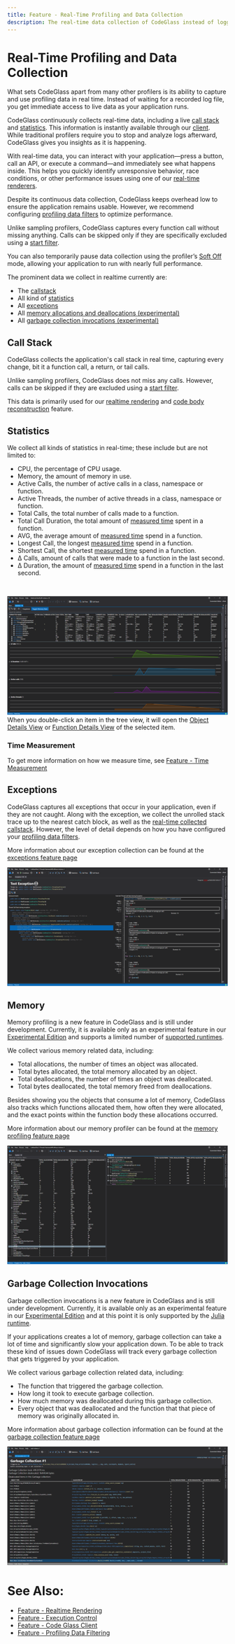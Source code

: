 ```yaml
---
title: Feature - Real-Time Profiling and Data Collection
description: The real-time data collection of CodeGlass instead of logging.
---
```

# Real-Time Profiling and Data Collection
What sets CodeGlass apart from many other profilers is its ability to capture and use profiling data in real time. Instead of waiting for a recorded log file, you get immediate access to live data as your application runs.

CodeGlass continuously collects real-time data, including a live [call stack](#callstack) and [statistics](#statistics). This information is instantly available through our [client](CodeGlassClient.md). While traditional profilers require you to stop and analyze logs afterward, CodeGlass gives you insights as it is happening.

With real-time data, you can interact with your application—press a button, call an API, or execute a command—and immediately see what happens inside. This helps you quickly identify unresponsive behavior, race conditions, or other performance issues using one of our [real-time renderers](RealtimeRendering.md).

Despite its continuous data collection, CodeGlass keeps overhead low to ensure the application remains usable. However, we recommend configuring [profiling data filters](ProfilingDataFiltering.md) to optimize performance.

Unlike sampling profilers, CodeGlass captures every function call without missing anything. Calls can be skipped only if they are specifically excluded using a [start filter](ProfilingDataFiltering.md#application-instance-start-filters).

You can also temporarily pause data collection using the profiler’s [Soft Off](ApplicationInstanceExecutionControl.md#soft-off) mode, allowing your application to run with nearly full performance.

The prominent data we collect in realtime currently are:
- The [callstack](#callstack)
- All kind of [statistics](#statistics)
- All [exceptions](#exceptions)
- All [memory allocations and deallocations (experimental)](#memory)
- All [garbage collection invocations (experimental)](#garbage-collection-invocations)

## Call Stack
CodeGlass collects the application's call stack in real time, capturing every change, bit it a function call, a return, or tail calls.

Unlike sampling profilers, CodeGlass does not miss any calls. However, calls can be skipped if they are excluded using a [start filter](ProfilingDataFiltering.md#application-instance-start-filters).

This data is primarily used for our [realtime rendering](RealtimeRendering.md) and [code body reconstruction](CodeBodyReconstruction.md) feature.

## Statistics
We collect all kinds of statistics in real-time; these include but are not limited to:

- CPU, the percentage of CPU usage.
- Memory, the amount of memory in use.
- Active Calls, the number of active calls in a class, namespace or function.
- Active Threads, the number of active threads in a class, namespace or function. <br/>
- Total Calls, the total number of calls made to a function.
- Total Call Duration, the total amount of [measured time](#time-measurement) spent in a function.
- AVG, the average amount of [measured time](#time-measurement) spend in a function.
- Longest Call, the longest [measured time](#time-measurement) spend in a function.
- Shortest Call, the shortest [measured time](#time-measurement) spend in a function.
- Δ Calls, amount of calls that were made to a function in the last second.
- Δ Duration, the amount of [measured time](#time-measurement) spend in a function in the last second.


<br>

![assets/img/ApplicationInstanceWindow/StatisticsWindow.png](../../assets/img/ApplicationInstanceWindow/StatisticsWindow.png)
When you double-click an item in the tree view, it will open the [Object Details View](../views/ApplicationInstanceDockWindow/ObjectDetailsView.md) or [Function Details View](../views/ApplicationInstanceDockWindow/CodeMemberDetailsView.md) of the selected item.

### Time Measurement
To get more information on how we measure time, see [Feature - Time Measurement](TimeMessurement.md)

## Exceptions
CodeGlass captures all exceptions that occur in your application, even if they are not caught.
Along with the exception, we collect the unrolled stack trace up to the nearest catch block, as well as the [real-time collected callstack](#call-stack). However, the level of detail depends on how you have configured your [profiling data filters](ProfilingDataFiltering.md).

More information about our exception collection can be found at the [exceptions feature page](Exceptions)
<br>

![assets/img/ApplicationInstanceWindow/AppInstanceExceptionDetails.png](../../assets/img/ApplicationInstanceWindow/AppInstanceExceptionDetails.png)

## Memory
Memory profiling is a new feature in CodeGlass and is still under development. Currently, it is available only as an experimental feature in our [Experimental Edition](../Editions/Experimental.md) and supports a limited number of [supported runtimes](supportedruntimes.md).

We collect various memory related data, including:
- Total allocations, the number of times an object was allocated.
- Total bytes allocated, the total memory allocated by an object.
- Total deallocations, the number of times an object was deallocated.
- Total bytes deallocated, the total memory freed from deallocations.

Besides showing you the objects that consume a lot of memory, CodeGlass also tracks which functions allocated them, how often they were allocated, and the exact points within the function body these allocations occurred.

More information about our memory profiler can be found at the [memory profiling feature page](MemoryProfiling)
<br>

![assets/img/ApplicationInstanceWindow/MemoryStatisticsOverview.png](../../assets/img/ApplicationInstanceWindow/MemoryStatisticsOverview.png)

## Garbage Collection Invocations
Garbage collection invocations is a new feature in CodeGlass and is still under development. Currently, it is available only as an experimental feature in our [Experimental Edition](../Editions/Experimental.md) and at this point it is only supported by the [Julia runtime](supportedruntimes.md#julia).

If your applications creates a lot of memory, garbage collection can take a lot of time and significantly slow your application down. To be able to track these kind of issues down CodeGlass will track every garbage collection that gets triggered by your application. 

We collect various garbage collection related data, including:
- The function that triggered the garbage collection.
- How long it took to execute garbage collection.
- How much memory was deallocated during this garbage collection.
- Every object that was deallocated and the function that that piece of memory was originally allocated in.

More information about garbage collection information can be found at the [garbage collection feature page](GarbageCollection)
<br>

![assets/img/ApplicationInstanceWindow/GarbageCollectionInvokedWindow.png](../../assets/img/ApplicationInstanceWindow/GarbageCollectionInvokedWindow.png)

# See Also:
- [Feature - Realtime Rendering](RealtimeRendering.md)
- [Feature - Execution Control](ApplicationInstanceExecutionControl.md)
- [Feature - Code Glass Client](CodeGlassClient.md)
- [Feature - Profiling Data Filtering](ProfilingDataFiltering.md)